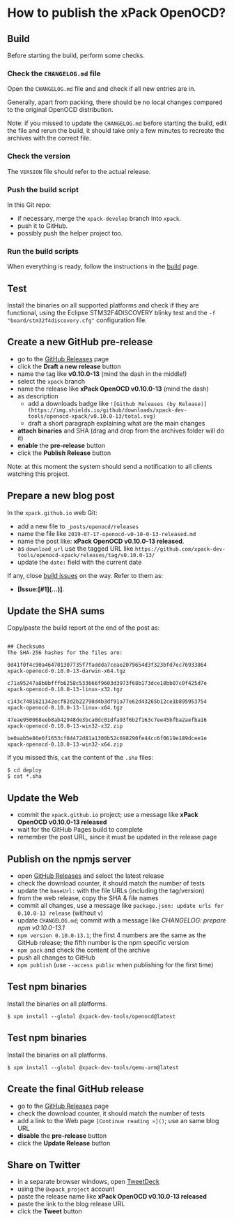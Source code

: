 # How to publish the xPack OpenOCD?

## Build

Before starting the build, perform some checks.

### Check the `CHANGELOG.md` file

Open the `CHANGELOG.md` file and and check if all
new entries are in.

Generally, apart from packing, there should be no local changes compared
to the original OpenOCD distribution.

Note: if you missed to update the `CHANGELOG.md` before starting the build,
edit the file and rerun the build, it should take only a few minutes to
recreate the archives with the correct file.

### Check the version

The `VERSION` file should refer to the actual release.

### Push the build script

In this Git repo:

- if necessary, merge the `xpack-develop` branch into `xpack`.
- push it to GitHub.
- possibly push the helper project too.

### Run the build scripts

When everything is ready, follow the instructions in the
[build](https://github.com/xpack-dev-tools/openocd-xpack/blob/xpack/README-BUILD.md)
page.

## Test

Install the binaries on all supported platforms and check if they are
functional, using the Eclipse STM32F4DISCOVERY blinky test and the
`-f "board/stm32f4discovery.cfg"` configuration file.

## Create a new GitHub pre-release

- go to the [GitHub Releases](https://github.com/xpack-dev-tools/openocd-xpack/releases) page
- click the **Draft a new release** button
- name the tag like **v0.10.0-13** (mind the dash in the middle!)
- select the `xpack` branch
- name the release like **xPack OpenOCD v0.10.0-13** (mind the dash)
- as description
  - add a downloads badge like `![Github Releases (by Release)](https://img.shields.io/github/downloads/xpack-dev-tools/openocd-xpack/v0.10.0-13/total.svg)`
  - draft a short paragraph explaining what are the main changes
- **attach binaries** and SHA (drag and drop from the archives folder will do it)
- **enable** the **pre-release** button
- click the **Publish Release** button

Note: at this moment the system should send a notification to all clients watching this project.

## Prepare a new blog post

In the `xpack.github.io` web Git:

- add a new file to `_posts/openocd/releases`
- name the file like `2019-07-17-openocd-v0-10-0-13-released.md`
- name the post like: **xPack OpenOCD v0.10.0-13 released**.
- as `download_url` use the tagged URL like `https://github.com/xpack-dev-tools/openocd-xpack/releases/tag/v0.10.0-13/`
- update the `date:` field with the current date

If any, close
[build issues](https://github.com/xpack-dev-tools/openocd-xpack/issues)
on the way. Refer to them as:

- **[Issue:\[#1\]\(...\)]**.


## Update the SHA sums

Copy/paste the build report at the end of the post as:

```console

## Checksums
The SHA-256 hashes for the files are:

0d41f0f4c90a464701307735f7faddda7ceae2079654d3f323bfd7ec76933864
xpack-openocd-0.10.0-13-darwin-x64.tgz

c71a95247a8b0bfffb6258c533666f9603d3973f68b173dce18bb07c0f425d7e
xpack-openocd-0.10.0-13-linux-x32.tgz

c143c7481821342ecf82d2b22798d4b3df91a77e62d43265b12ce1b895953754
xpack-openocd-0.10.0-13-linux-x64.tgz

47eae950068eeb8ab42948de3bca0dc01dfa93f6b2f163c7ee45bfba2aefba16
xpack-openocd-0.10.0-13-win32-x32.zip

be0aab5e86e6f1653cf04472d81a1300b52c698290fe44cc6f0619e189dcee1e
xpack-openocd-0.10.0-13-win32-x64.zip
```

If you missed this, `cat` the content of the `.sha` files:

```console
$ cd deploy
$ cat *.sha
```

## Update the Web

- commit the `xpack.github.io` project; use a message
  like **xPack OpenOCD v0.10.0-13 released**
- wait for the GitHub Pages build to complete
- remember the post URL, since it must be updated in the release page

## Publish on the npmjs server

- open [GitHub Releases](https://github.com/xpack-dev-tools/openocd-xpack/releases)
  and select the latest release
- check the download counter, it should match the number of tests
- update the `baseUrl:` with the file URLs (including the tag/version)
- from the web release, copy the SHA & file names
- commit all changes, use a message like
  `package.json: update urls for 0.10.0-13 release` (without `v`)
- update `CHANGELOG.md`; commit with a message like
  _CHANGELOG: prepare npm v0.10.0-13.1_
- `npm version 0.10.0-13.1`; the first 4 numbers are the same as the
  GitHub release; the fifth number is the npm specific version
- `npm pack` and check the content of the archive
- push all changes to GitHub
- `npm publish` (use `--access public` when publishing for the first time)

## Test npm binaries

Install the binaries on all platforms.

```console
$ xpm install --global @xpack-dev-tools/openocd@latest
```

## Test npm binaries

Install the binaries on all platforms.

```console
$ xpm install --global @xpack-dev-tools/qemu-arm@latest
```

## Create the final GitHub release

- go to the [GitHub Releases](https://github.com/xpack-dev-tools/openocd-xpack/releases) page
- check the download counter, it should match the number of tests
- add a link to the Web page `[Continue reading »]()`; use an same blog URL
- **disable** the **pre-release** button
- click the **Update Release** button

## Share on Twitter

- in a separate browser windows, open [TweetDeck](https://tweetdeck.twitter.com/)
- using the `@xpack_project` account
- paste the release name like **xPack OpenOCD v0.10.0-13 released**
- paste the link to the blog release URL
- click the **Tweet** button

